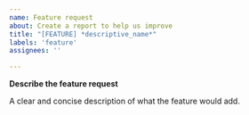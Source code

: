 ```yaml
---
name: Feature request
about: Create a report to help us improve
title: "[FEATURE] *descriptive_name*"
labels: 'feature'
assignees: ''

---
```


**Describe the feature request**

A clear and concise description of what the feature would add.
